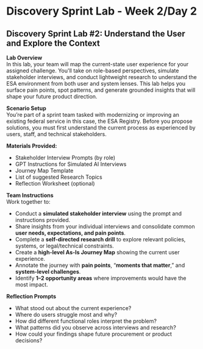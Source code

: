 # Discovery Sprint Lab \- Week 2/Day 2

## Discovery Sprint Lab \#2: Understand the User and Explore the Context 

**Lab Overview**   
In this lab, your team will map the current-state user experience for your assigned challenge. You'll take on role-based perspectives, simulate stakeholder interviews, and conduct lightweight research to understand the ESA environment from both user and system lenses. This lab helps you surface pain points, spot patterns, and generate grounded insights that will shape your future product direction.

**Scenario Setup**  
You’re part of a sprint team tasked with modernizing or improving an existing federal service in this case, the ESA Registry. Before you propose solutions, you must first understand the current process as experienced by users, staff, and technical stakeholders.

**Materials Provided:** 

* Stakeholder Interview Prompts (by role)  
* GPT Instructions for Simulated AI Interviews  
* Journey Map Template  
* List of suggested Research Topics  
* Reflection Worksheet (optional)

**Team Instructions**  
Work together to:

* Conduct a **simulated stakeholder interview** using the prompt and instructions provided.  
* Share insights from your individual interviews and consolidate common **user needs, expectations, and pain points**.  
* Complete a **self-directed research drill** to explore relevant policies, systems, or legal/technical constraints.  
* Create a **high-level As-Is Journey Map** showing the current user experience.  
* Annotate the journey with **pain points**, “**moments that matter**,” and **system-level challenges**.  
* Identify **1–2 opportunity areas** where improvements would have the most impact.

**Reflection Prompts**

* What stood out about the current experience?  
* Where do users struggle most and why?  
* How did different functional roles interpret the problem?  
* What patterns did you observe across interviews and research?  
* How could your findings shape future procurement or product decisions?
